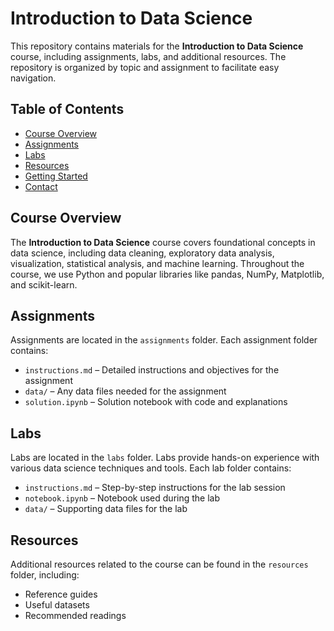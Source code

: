 # Introduction to Data Science

This repository contains materials for the **Introduction to Data Science** course, including assignments, labs, and additional resources. The repository is organized by topic and assignment to facilitate easy navigation.

## Table of Contents
- [Course Overview](#course-overview)
- [Assignments](#assignments)
- [Labs](#labs)
- [Resources](#resources)
- [Getting Started](#getting-started)
- [Contact](#contact)

## Course Overview
The **Introduction to Data Science** course covers foundational concepts in data science, including data cleaning, exploratory data analysis, visualization, statistical analysis, and machine learning. Throughout the course, we use Python and popular libraries like pandas, NumPy, Matplotlib, and scikit-learn.

## Assignments
Assignments are located in the `assignments` folder. Each assignment folder contains:
- `instructions.md` – Detailed instructions and objectives for the assignment
- `data/` – Any data files needed for the assignment
- `solution.ipynb` – Solution notebook with code and explanations

## Labs
Labs are located in the `labs` folder. Labs provide hands-on experience with various data science techniques and tools. Each lab folder contains:
- `instructions.md` – Step-by-step instructions for the lab session
- `notebook.ipynb` – Notebook used during the lab
- `data/` – Supporting data files for the lab

## Resources
Additional resources related to the course can be found in the `resources` folder, including:
- Reference guides
- Useful datasets
- Recommended readings
